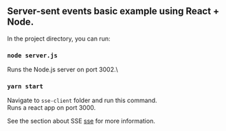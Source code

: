 ## Server-sent events basic example using React + Node.

In the project directory, you can run:

### `node server.js`

Runs the Node.js server on port 3002.\

### `yarn start`

Navigate to `sse-client` folder and run this command.\
Runs a react app on port 3000.


See the section about SSE [sse](https://developer.mozilla.org/en-US/docs/Web/API/Server-sent_events) for more information.
